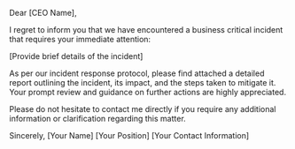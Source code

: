 Dear [CEO Name],

I regret to inform you that we have encountered a business critical incident that requires your immediate attention:

[Provide brief details of the incident]

As per our incident response protocol, please find attached a detailed report outlining the incident, its impact, and the steps taken to mitigate it. Your prompt review and guidance on further actions are highly appreciated.

Please do not hesitate to contact me directly if you require any additional information or clarification regarding this matter.

Sincerely,
[Your Name]
[Your Position]
[Your Contact Information]